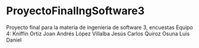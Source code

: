 # ProyectoFinalIngSoftware3
Proyecto final para la materia de ingenieria de software 3, encuestas
Equipo 4:
Kniffin Ortiz Joan Andrés
López Villalba Jesús Carlos
Quiroz Osuna Luis Daniel
